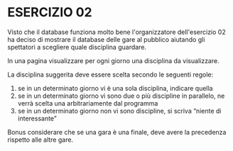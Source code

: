 # ESERCIZIO 02

Visto che il database funziona molto bene l'organizzatore dell'esercizio 02 ha deciso di mostrare il database delle gare 
al pubblico aiutando gli spettatori a scegliere quale disciplina guardare.

In una pagina visualizzare per ogni giorno una disciplina da visualizzare.

La disciplina suggerita deve essere scelta secondo le seguenti regole:

1.  se in un determinato giorno vi è una sola disciplina, indicare quella
2.  se in un determinato giorno vi sono due o più discipline in parallelo, ne verrà scelta una arbitrariamente dal programma
3.  se in un determinato giorno non vi sono discipline, si scriva “niente di interessante”

Bonus considerare che se una gara è una finale, deve avere la precedenza rispetto alle altre gare.